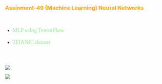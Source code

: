 <p style="color: orange; font-weight: bold; font-size: 18px">Assinment-49 (Machine Learning) Neural Networks</p>
<br>

- <p style="color: lightgreen; font-size: 18px; font-family: Tahoma">MLP using TensorFlow</p>
- <p style="color: lightgreen; font-size: 18px; font-family: Tahoma">TITANIC dataset</p>

<p style="color: white; font-size: 14px; font-family: Tahoma">The result of ❌loss and ✅accuracy of 3-layer neural network for recognizing handwritten numbers in Train and Test data. </p>

![](data)

![](data)

